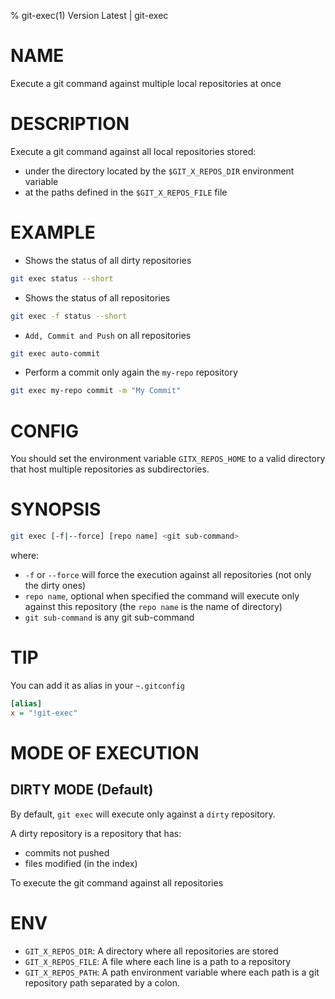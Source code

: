 % git-exec(1) Version Latest | git-exec
# NAME

Execute a git command against multiple local repositories at once

# DESCRIPTION

Execute a git command against all local repositories stored:
* under the directory located by the `$GIT_X_REPOS_DIR` environment variable
* at the paths defined in the `$GIT_X_REPOS_FILE` file

# EXAMPLE

* Shows the status of all dirty repositories

```bash
git exec status --short
```

* Shows the status of all repositories

```bash
git exec -f status --short
```

* `Add, Commit and Push` on all repositories

```bash
git exec auto-commit
```

* Perform a commit only again the `my-repo` repository

```bash
git exec my-repo commit -m "My Commit"
```

# CONFIG

You should set the environment variable `GITX_REPOS_HOME` to a valid directory
that host multiple repositories as subdirectories.

# SYNOPSIS

```bash
git exec [-f|--force] [repo name] <git sub-command>
```
where:
* `-f` or `--force` will force the execution against all repositories (not only the dirty ones)
* `repo name`, optional when specified the command will execute only against this repository (the `repo name` is the name of directory)
* `git sub-command` is any git sub-command

# TIP

You can add it as alias in your `~.gitconfig`
```ini
[alias]
x = "!git-exec"
```

# MODE OF EXECUTION

## DIRTY MODE (Default)
By default, `git exec` will execute only against a `dirty` repository.

A dirty repository is a repository that has:
* commits not pushed
* files modified (in the index)

To execute the git command against all repositories


# ENV

* `GIT_X_REPOS_DIR`: A directory where all repositories are stored
* `GIT_X_REPOS_FILE`: A file where each line is a path to a repository
* `GIT_X_REPOS_PATH`: A path environment variable where each path is a git repository path separated by a colon.